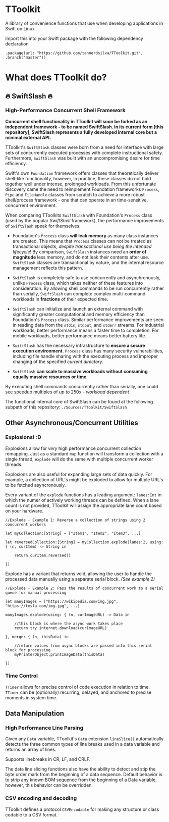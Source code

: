 # TToolkit

A library of convenience functions that use when developing applications in Swift on Linux.

Import this into your Swift package with the following dependency declaration

`.package(url: "https://github.com/tannerdsilva/TToolkit.git", .branch("master"))`

# What does TToolkit do?

## 🔥 SwiftSlash 🔥
### High-Performance Concurrent Shell Framework

**Concurrent shell functionality in TToolkit will soon be forked as an independent framework - to be named SwiftSlash. In its current form [this repository], SwiftSlash represents a fully developed internal core but a minimal external API.**

TToolkit's `SwiftSlash` classes were born from a need for interface with large sets of concurrently executed processes with complete instructional safety. Furthermore, `SwiftSlash` was built with an uncompromising desire for time efficiency.

Swift's own `Foundation` framework offers classes that theoretically deliver shell-like functionality, however, in practice, these classes do not hold together well under intense, prolonged workloads. From this unfortunate discovery came the need to reimplement Foundation frameworks `Process`, `Pipe` and `FileHandle` classes from scratch to achieve a more robust shell/process framework - one that can operate in an time-sensitive, concurrent environment.

When comparing TToolkits `SwiftSlash` with Foundation's `Process` class (used by the popular *SwiftShell* framework), the performance improvements of `SwiftSlash` speak for themselves.

- Foundation's `Process` class **will leak memory** as many class instances are created. This means that `Process` classes can not be treated as transactional objects, *despite transactional use being the intended lifecycle*! By comparison, `SwiftSlash` instances need an **order of magnitude** less memory, and do not leak their contents after use. `SwiftSlash` classes are transactional by nature, and the internal resource management reflects this pattern.

- `SwiftSlash` is completely safe to use concurrently and asynchronously, unlike `Process` class, which takes neither of these features into consideration. By allowing shell commands to be run concurrently rather than serially, `SwiftSlash` can complete complex multi-command workloads in **fractions** of their expected time.

- `SwiftSlash` can initialize and launch an external command with significantly greater computational and memory efficiency than Foundation's `Process` class. Similar performance improvements are seen in reading data from the `stdin`, `stdout`, and `stderr` streams. For industrial workloads, better performance means a faster time to completion. For mobile workloads, better performance means better battery life.

- `SwiftSlash` has the necessary infrastructure to **ensure a secure execution environment**. `Process` class has many security vulnerabilities, including file handle sharing with the executing process and improper changing of the specified *current directory*.

- `SwiftSlash` **can scale to massive workloads without consuming equally massive resources or time**. 

By executing shell commands concurrently rather than serially, one could see speedup multiples of *up to* 250x - *workload dependent*

The functional internal core of SwiftSlash can be found at the following subpath of this repository: `./Sources/TToolkit/SwiftSlash`

## Other Asynchronous/Concurrent Utilities

### Explosions! :D

Explosions allow for *very* high performance concurrent collection remapping. Just as a standard `map` function will transform a collection with a single thread, `explode` will do the same with multiple concurrent worker threads.

Explosions are also useful for expanding large sets of data quickly. For example, a collection of URL's might be exploded to allow for multiple URL's to be fetched asyncronously.

Every variant of the `explode` functions has a leading argument: `lanes:Int` in which the numer of actively working threads can be defined. When a lane count is not provided, TToolkit will assign the appropriate lane count based on your hardware.

```
//Explode - Example 1: Reverse a collection of strings using 2 concurrent workers

let myCollection:[String] = ["Item1", "Item2", "Item3", ...]

let reversedCollection:[String] = myCollection.explode(lanes:2, using: { (n, curItem) -> String in

	return curItem.reversed()
	
})

```

Explode has a variant that returns void, allowing the user to handle the processed data manually using a separate serial block. _(See example 2)_

```
//Explode - Example 2: Pass the results of concurrent work to a serial queue for manual processing

let manyImages = ["https://wikipedia.com/img.jpg", "https://tesla.com/img.jpg", ...]

manyImages.explode(using: { (n, curImageURL) -> Data in

	//this block is where the async work takes place
	return try internet.download(curImageURL)
	
}, merge: { (n, thisData) in

	//return values from async blocks are passed into this serial block for processing
	myPrinterObject.printImageData(thisData)
	
})
```

### Time Control

`TTimer` allows for precise control of code execution in relation to time. `TTimer` can be (optionally) recurring, delayed, and anchored to precise moments in system time.


## Data Manipulation
### High Performance Line Parsing

Given any `Data` variable, TToolkit's `Data` extension `lineSlice()` automatically detects the three common types of line breaks used in a data variable and returns an array of lines.

Supports linebreaks in CR, LF, and CRLF.

The data line slicing functions also have the ability to detect and stip the byte order mark from the beginning of a data sequence. Default behavior is to strip any known BOM sequence from the beginning of a Data variable, however, this behavior can be overridden.

### CSV encoding and decoding

TToolkit defines a protocol `CSVEncodable` for making any structure or class codable to a CSV format.
